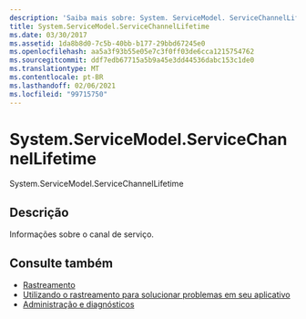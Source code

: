 ```yaml
---
description: 'Saiba mais sobre: System. ServiceModel. ServiceChannelLifetime'
title: System.ServiceModel.ServiceChannelLifetime
ms.date: 03/30/2017
ms.assetid: 1da8b8d0-7c5b-40bb-b177-29bbd67245e0
ms.openlocfilehash: aa5a3f93b55e05e7c3f0ff03de6cca1215754762
ms.sourcegitcommit: ddf7edb67715a5b9a45e3dd44536dabc153c1de0
ms.translationtype: MT
ms.contentlocale: pt-BR
ms.lasthandoff: 02/06/2021
ms.locfileid: "99715750"
---
```

# <a name="systemservicemodelservicechannellifetime"></a>System.ServiceModel.ServiceChannelLifetime

System.ServiceModel.ServiceChannelLifetime  
  
## <a name="description"></a>Descrição  

 Informações sobre o canal de serviço.  
  
## <a name="see-also"></a>Consulte também

- [Rastreamento](index.md)
- [Utilizando o rastreamento para solucionar problemas em seu aplicativo](using-tracing-to-troubleshoot-your-application.md)
- [Administração e diagnósticos](../index.md)
